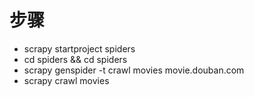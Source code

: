 # 步骤

- scrapy startproject spiders
- cd spiders && cd spiders
- scrapy genspider -t crawl movies movie.douban.com
- scrapy crawl movies